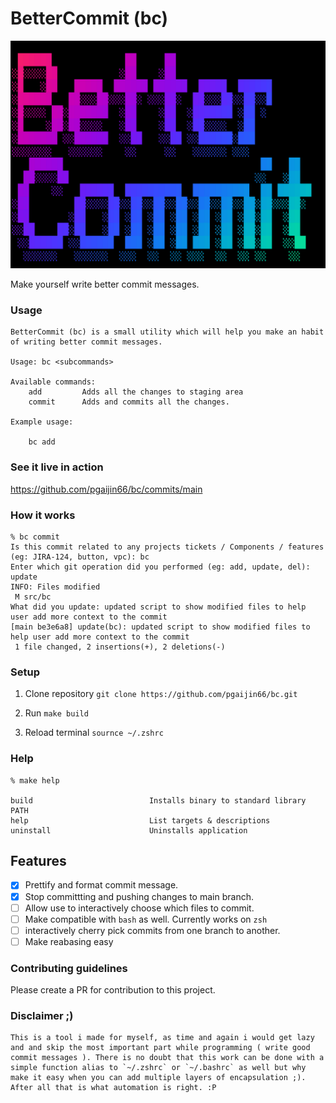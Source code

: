 # BetterCommit (bc)

![better-commit](assets/banner.png)

Make yourself write better commit messages.

### Usage

```
BetterCommit (bc) is a small utility which will help you make an habit of writing better commit messages.

Usage: bc <subcommands>

Available commands:
    add         Adds all the changes to staging area
    commit      Adds and commits all the changes.

Example usage:

    bc add

```

### See it live in action

https://github.com/pgaijin66/bc/commits/main

### How it works

```
% bc commit
Is this commit related to any projects tickets / Components / features (eg: JIRA-124, button, vpc): bc
Enter which git operation did you performed (eg: add, update, del): update
INFO: Files modified
 M src/bc
What did you update: updated script to show modified files to help user add more context to the commit
[main be3e6a8] update(bc): updated script to show modified files to help user add more context to the commit
 1 file changed, 2 insertions(+), 2 deletions(-)
```

### Setup

1. Clone repository `git clone https://github.com/pgaijin66/bc.git`

2. Run `make build`

3. Reload terminal `sournce ~/.zshrc`



### Help
```
% make help

build                          Installs binary to standard library PATH
help                           List targets & descriptions
uninstall                      Uninstalls application
```


## Features

- [X] Prettify and format commit message.
- [X] Stop committting and pushing changes to main branch.
- [ ] Allow use to interactively choose which files to commit.
- [ ] Make compatible with `bash` as well. Currently works on `zsh` 
- [ ] interactively cherry pick commits from one branch to another.
- [ ] Make reabasing easy

### Contributing guidelines

Please create a PR for contribution to this project.

### Disclaimer ;)

```
This is a tool i made for myself, as time and again i would get lazy and and skip the most important part while programming ( write good commit messages ). There is no doubt that this work can be done with a simple function alias to `~/.zshrc` or `~/.bashrc` as well but why make it easy when you can add multiple layers of encapsulation ;). After all that is what automation is right. :P 
```